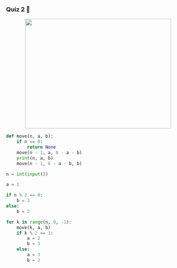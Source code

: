 ### Quiz 2 :thought_balloon:

<p align="center">
  <img width="400" height="300" src="http://alexandrsoldatkin.com/c-hanoi-tower/images/towershanoi.jpg">
</p>

```python
def move(n, a, b):
    if n <= 0:
        return None
    move(n - 1, a, 6 - a - b)
    print(n, a, b)
    move(n - 1, 6 - a - b, b)

n = int(input())

a = 1

if n % 2 == 0:
    b = 3
else:
    b = 2

for k in range(n, 0, -1):
    move(k, a, b)
    if k % 2 == 1:
        a = 2
        b = 3
    else:
        a = 3
        b = 2
```
